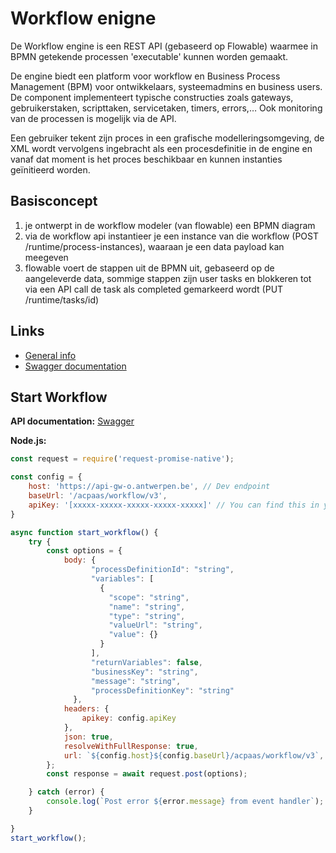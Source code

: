 #  Workflow enigne

De Workflow engine is een REST API (gebaseerd op Flowable) waarmee in BPMN getekende processen 'executable' kunnen worden gemaakt.

De engine biedt een platform voor workflow en Business Process Management (BPM) voor ontwikkelaars, systeemadmins en business users. De component implementeert typische constructies zoals gateways, gebruikerstaken, scripttaken, servicetaken, timers, errors,… Ook monitoring van de processen is mogelijk via de API.

Een gebruiker tekent zijn proces in een grafische modelleringsomgeving, de XML wordt vervolgens ingebracht als een procesdefinitie in de engine en vanaf dat moment is het proces beschikbaar en kunnen instanties geïnitieerd worden.

## Basisconcept
1. je ontwerpt in de workflow modeler (van flowable) een BPMN diagram
2. via de workflow api instantieer je een instance van die workflow (POST /runtime/process-instances), waaraan je een data payload kan meegeven
3. flowable voert de stappen uit de BPMN uit, gebaseerd op de aangeleverde data, sommige stappen zijn user tasks en blokkeren tot via een API call de task als completed gemarkeerd wordt (PUT /runtime/tasks/id)

## Links

* [General info](https://acpaas.digipolis.be/nl/product/workflow-engine/about)
* [Swagger documentation](https://acpaas.digipolis.be/nl/product/workflow-engine/v3.0.0/api-workflow-engine-v-3/about)

## Start Workflow

**API documentation:** [Swagger](https://acpaas.digipolis.be/nl/product/event-handler-engine/v2.0.0/api-event-handler-v-2/about#/Publish)


**Node.js:**

```javascript
const request = require('request-promise-native');

const config = {
    host: 'https://api-gw-o.antwerpen.be', // Dev endpoint
    baseUrl: '/acpaas/workflow/v3',
    apiKey: '[xxxxx-xxxxx-xxxxx-xxxxx-xxxxx]' // You can find this in your application on the 	api-store https://api-store-o.antwerpen.be/
}

async function start_workflow() {
    try {
        const options = {
            body: {
				  "processDefinitionId": "string",
				  "variables": [
				    {
				      "scope": "string",
				      "name": "string",
				      "type": "string",
				      "valueUrl": "string",
				      "value": {}
				    }
				  ],
				  "returnVariables": false,
				  "businessKey": "string",
				  "message": "string",
				  "processDefinitionKey": "string"
			  },
            headers: {
                apikey: config.apiKey
            },
            json: true,
            resolveWithFullResponse: true,
            url: `${config.host}${config.baseUrl}/acpaas/workflow/v3`,
        };
        const response = await request.post(options);

    } catch (error) {
        console.log(`Post error ${error.message} from event handler`);
    }

}
start_workflow();
```
